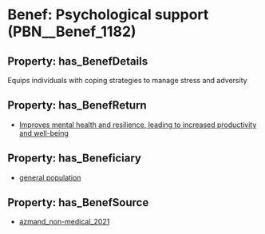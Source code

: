 # Benef: __Psychological support__ (PBN__Benef_1182)

## Property: has_BenefDetails

Equips individuals with coping strategies to manage stress and adversity

## Property: has_BenefReturn

* [Improves mental health and resilience, leading to increased productivity and well-being](../BenefReturn/PBN__BenefReturn_1317)

## Property: has_Beneficiary

* [general population](../Stakeholder/PBN__Stakeholder_9)

## Property: has_BenefSource

* [azmand_non-medical_2021](../Article/PBN__Article_243)


